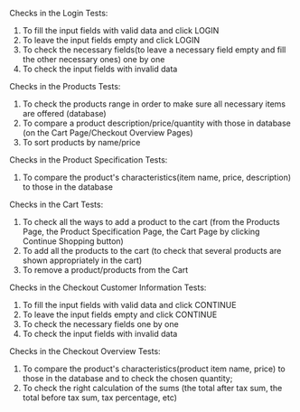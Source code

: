 Checks in the Login Tests:
1. To fill the input fields with valid data and click LOGIN
2. To leave the input fields empty and click LOGIN
3. To check the necessary fields(to leave a necessary field empty and fill the other necessary ones) one by one 
4. To check the input fields with invalid data

Checks in the Products Tests:
1. To check the products range in order to make sure all necessary items are offered (database)
2. To compare a product description/price/quantity with those in database (on the Cart Page/Checkout Overview Pages)
3. To sort products by name/price

Checks in the Product Specification Tests:
1. To compare the product's characteristics(item name, price, description) to those in the database

Checks in the Cart Tests:
1. To check all the ways to add a product to the cart (from the Products Page, the Product Specification Page, the Cart Page by clicking Continue Shopping button)
2. To add all the products to the cart (to check that several products are shown appropriately in the cart)
3. To remove a product/products from the Cart

Checks in the Checkout Customer Information Tests:
1. To fill the input fields with valid data and click CONTINUE
2. To leave the input fields empty and click CONTINUE
3. To check the necessary fields one by one
4. To check the input fields with invalid data 

Checks in the Checkout Overview Tests:
1. To compare the product's characteristics(product item name, price) to those in the database and to check the chosen quantity;
2. To check the right calculation of the sums (the total after tax sum, the total before tax sum, tax percentage, etc) 

